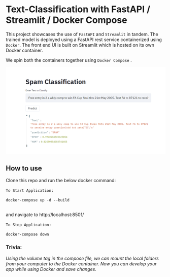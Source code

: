 # Text-Classification with FastAPI / Streamlit / Docker Compose

This project showcases the use of `FastAPI` and `Streamlit` in tandem.
The trained model is deployed using a FastAPI rest service containerized using `Docker`.
The front end UI is built on Streamlit which is hosted on its own Docker container.

We spin both the containers together using `Docker Compose` .


![GitHub Logo](/images/spam.png)


## How to use

Clone this repo and run the below docker command:

`To Start Application:`
```docker
docker-compose up -d --build


```
and navigate to http://localhost:8501/

`To Stop Application:`
```docker
docker-compose down
```

### Trivia: 

_Using the volume tag in the compose file, we can mount the local folders from your computer to the Docker container. Now you can develop your app while using Docker and save changes._